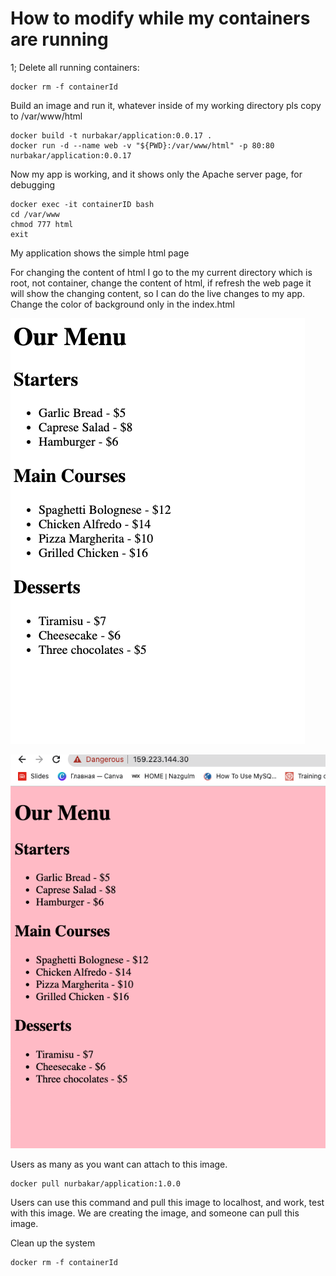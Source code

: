 # How to modify while my containers are running

1; Delete all running containers:

```
docker rm -f containerId
```

Build an image and run it, whatever inside of my working directory pls copy to /var/www/html

```
docker build -t nurbakar/application:0.0.17 .
docker run -d --name web -v "${PWD}:/var/www/html" -p 80:80 nurbakar/application:0.0.17
```

Now my app is working, and it shows only the Apache server page, for debugging

```
docker exec -it containerID bash
cd /var/www
chmod 777 html
exit 
```

My application shows the simple html page

For changing the content of html I go to the my current directory which is root, not container, change the content of html, if refresh the web page it will show the changing content, so I can do the live changes to my app.
Change the color of background only in the index.html

![text](white.png)

![pink](pink.png)

Users as many as you want can attach to this image.

```
docker pull nurbakar/application:1.0.0
```

Users can use this command and pull this image to localhost, and work, test with this image.
We are creating the image, and someone can pull this image. 

Clean up the system 

```
docker rm -f containerId
```

